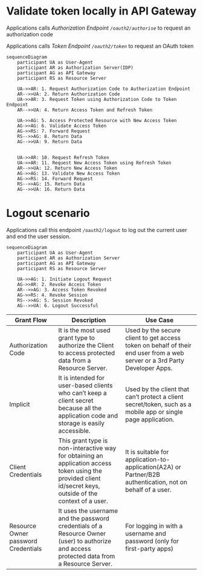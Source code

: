 

# Validate token locally in API Gateway

Applications calls *Authorization Endpoint <code>/oauth2/authorise</code>* to request an authorization code

Applications calls *Token Endpoint <code>/oauth2/token</code>* to request an OAuth token

```mermaid
sequenceDiagram
    participant UA as User-Agent
    participant AR as Authorization Server(IDP)
    participant AG as API Gateway
    participant RS as Resource Server

    UA->>AR: 1. Request Authorization Code to Authorization Endpoint
    AR-->>UA: 2. Return Authorization Code
    UA->>AR: 3. Request Token using Authorization Code to Token Endpoint
    AR-->>UA: 4. Return Access Token and Refresh Token

    UA->>AG: 5. Access Protected Resource with New Access Token
    AG->>AG: 6. Validate Access Token
    AG->>RS: 7. Forward Request
    RS-->>AG: 8. Return Data
    AG-->>UA: 9. Return Data


    UA->>AR: 10. Request Refresh Token
    UA->>AR: 11. Request New Access Token using Refresh Token
    AR-->>UA: 12. Return New Access Token
    AG->>AG: 13. Validate New Access Token
    AG->>RS: 14. Forward Request
    RS-->>AG: 15. Return Data
    AG-->>UA: 16. Return Data
```

# Logout scenario
Applications call this endpoint <code>/oauth2/logout</code> to log out the current user and end the user session.

```mermaid
sequenceDiagram
    participant UA as User-Agent
    participant AR as Authorization Server
    participant AG as API Gateway
    participant RS as Resource Server

    UA->>AG: 1. Initiate Logout Request
    AG->>AR: 2. Revoke Access Token
    AR-->>AG: 3. Access Token Revoked
    AG->>RS: 4. Revoke Session
    RS-->>AG: 5. Session Revoked
    AG-->>UA: 6. Logout Successful

```


| Grant Flow | Description | Use Case |
| --- | --- | --- |
| Authorization Code | It is the most used grant type to authorize the Client to access protected data from a Resource Server. | Used by the secure client to get access token on behalf of their end user from a web server or a 3rd Party Developer Apps. |
| Implicit | It is intended for user-based clients who can’t keep a client secret because all the application code and storage is easily accessible. | Used by the client that can’t protect a client secret/token, such as a mobile app or single page application. |
| Client Credentials | This grant type is non-interactive way for obtaining an application access token using the provided client id/secret keys, outside of the context of a user. | It is suitable for application-to-application(A2A) or Partner/B2B authentication, not on behalf of a user.|
| Resource Owner password Credentials | It uses the username and the password credentials of a Resource Owner (user) to authorize and access protected data from a Resource Server. | For logging in with a username and password (only for first-party apps) |


